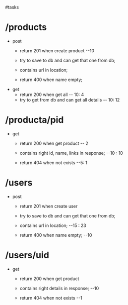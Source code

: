 #tasks
# /products
* post
	* return 201 when create product --10
	* try to save to db and can get that one from db;
	* contains url in location;

	* return 400 when name empty;
* get
	* return 200 when get all -- 10: 4
	* try to get from db and can get all details -- 10: 12


# /producta/pid
* get
	* return 200 when get product -- 2
	* contains right id, name, links in response;  --10 : 10

	* return 404 when not exists --5: 1

# /users
* post
	* return 201 when create user
	* try to save to db and can get that one from db;
	* contains url in location; --15 : 23

	* return 400 when name empty; --10


# /users/uid
* get
	* return 200 when get product
	* contains right details in response;  --10

	* return 404 when not exists --1